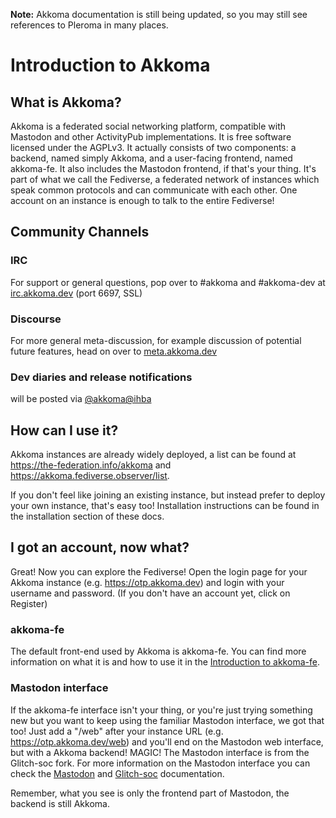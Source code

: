**Note:** Akkoma documentation is still being updated, so you may still see references to Pleroma in many places.

# Introduction to Akkoma
## What is Akkoma?
Akkoma is a federated social networking platform, compatible with Mastodon and other ActivityPub implementations. It is free software licensed under the AGPLv3.
It actually consists of two components: a backend, named simply Akkoma, and a user-facing frontend, named akkoma-fe. It also includes the Mastodon frontend, if that's your thing.
It's part of what we call the Fediverse, a federated network of instances which speak common protocols and can communicate with each other.
One account on an instance is enough to talk to the entire Fediverse!

## Community Channels

### IRC

For support or general questions, pop over to #akkoma and #akkoma-dev at [irc.akkoma.dev](https://irc.akkoma.dev) (port 6697, SSL)

### Discourse

For more general meta-discussion, for example discussion of potential future features, head on over to [meta.akkoma.dev](https://meta.akkoma.dev)

### Dev diaries and release notifications

will be posted via [@akkoma@ihba](https://ihatebeinga.live/users/akkoma)

## How can I use it?

Akkoma instances are already widely deployed, a list can be found at <https://the-federation.info/akkoma> and <https://akkoma.fediverse.observer/list>.

If you don't feel like joining an existing instance, but instead prefer to deploy your own instance, that's easy too!
Installation instructions can be found in the installation section of these docs.

## I got an account, now what?
Great! Now you can explore the Fediverse! Open the login page for your Akkoma instance (e.g. <https://otp.akkoma.dev>) and login with your username and password. (If you don't have an account yet, click on Register)

### akkoma-fe
The default front-end used by Akkoma is akkoma-fe. You can find more information on what it is and how to use it in the [Introduction to akkoma-fe](https://docs-fe.akkoma.dev/stable/).

### Mastodon interface
If the akkoma-fe interface isn't your thing, or you're just trying something new but you want to keep using the familiar Mastodon interface, we got that too!
Just add a "/web" after your instance URL (e.g. <https://otp.akkoma.dev/web>) and you'll end on the Mastodon web interface, but with a Akkoma backend! MAGIC!
The Mastodon interface is from the Glitch-soc fork. For more information on the Mastodon interface you can check the [Mastodon](https://docs.joinmastodon.org/) and [Glitch-soc](https://glitch-soc.github.io/docs/) documentation.

Remember, what you see is only the frontend part of Mastodon, the backend is still Akkoma.

